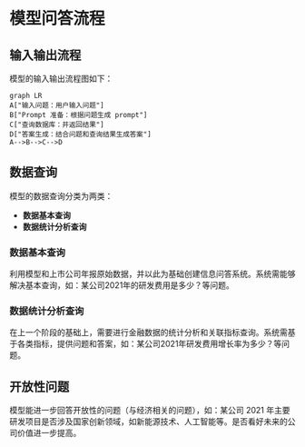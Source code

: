 # 模型问答流程
## 输入输出流程
模型的输入输出流程图如下：
```mermaid
graph LR
A["输入问题：用户输入问题"]
B["Prompt 准备：根据问题生成 prompt"]
C["查询数据库：并返回结果"]
D["答案生成：结合问题和查询结果生成答案"]
A-->B-->C-->D
```

## 数据查询
模型的数据查询分类为两类：

- **数据基本查询**
- **数据统计分析查询**

### 数据基本查询 
利用模型和上市公司年报原始数据，并以此为基础创建信息问答系统。系统需能够解决基本查询，如：某公司2021年的研发费用是多少？等问题。 


### 数据统计分析查询
在上一个阶段的基础上，需要进行金融数据的统计分析和关联指标查询。系统需基于各类指标，提供问题和答案，如：某公司2021年研发费用增长率为多少？等问题。 

## 开放性问题
模型能进一步回答开放性的问题（与经济相关的问题），如：某公司 2021 年主要研发项目是否涉及国家创新领域，如新能源技术、人工智能等。是否看好未来的公司价值进一步提高。